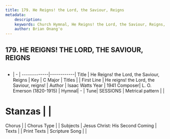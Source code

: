 ```yaml
---
title: 179. He Reigns! the Lord, the Saviour, Reigns
metadata:
    description: 
    keywords: Church Hymnal, He Reigns! the Lord, the Saviour, Reigns, He reigns! the Lord, the Saviour, reigns!, 
    author: Brian Onang'o
---
```



## 179. HE REIGNS! THE LORD, THE SAVIOUR, REIGNS

```txt

```

- |   -  |
-------------|------------|
Title | He Reigns! the Lord, the Saviour, Reigns |
Key | C Major |
Titles |  |
First Line | He reigns! the Lord, the Saviour, reigns! |
Author | Isaac Watts
Year | 1941
Composer| L. O. Emerson (1820-1915) |
Hymnal|  - |
Tune| SESSIONS |
Metrical pattern | |
# Stanzas |  |
Chorus |  |
Chorus Type |  |
Subjects | Jesus Christ: His Second Coming |
Texts |  |
Print Texts | 
Scripture Song |  |
  

